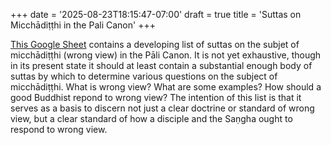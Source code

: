 +++
date = '2025-08-23T18:15:47-07:00'
draft = true
title = 'Suttas on Micchādiṭṭhi in the Pali Canon'
+++

<a href="https://docs.google.com/spreadsheets/d/1cWQ3HX3xQ2UbxeVxmcQ4xKGs4XfMVrHP-BkVURKNINs/edit?usp=sharing" target="_blank" rel="noopener noreferrer">This Google Sheet</a> contains a developing list of suttas on the subjet of micchādiṭṭhi (wrong view) in the Pāli Canon. It is not yet exhaustive, though in its present state it should at least contain a substantial enough body of suttas by which to determine various questions on the subject of micchādiṭṭhi. What is wrong view? What are some examples? How should a good Buddhist repond to wrong view? The intention of this list is that it serves as a basis to discern not just a clear doctrine or standard of wrong view, but a clear standard of how a disciple and the Saṇgha ought to respond to wrong view.
